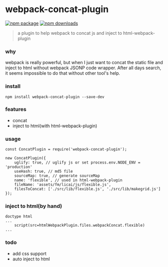# webpack-concat-plugin
[![npm package](https://img.shields.io/npm/v/webpack-concat-plugin.svg)](https://www.npmjs.org/package/webpack-concat-plugin)
[![npm downloads](http://img.shields.io/npm/dm/webpack-concat-plugin.svg)](https://www.npmjs.org/package/webpack-concat-plugin)
> a plugin to help webpack to concat js and inject to html-webpack-plugin
### why
webpack is really powerful, but when I just want to concat the static file and inject to html without webpack JSONP code wrapper. After all days search, it seems impossible to do that without other tool's help.

### install
```
npm install webpack-concat-plugin --save-dev
```

### features
* concat
* inject to html(with html-webpack-plugin)

### usage
```
const ConcatPlugin = require('webpack-concat-plugin');

new ConcatPlugin({
    uglify: true, // uglify js or set process.env.NODE_ENV = 'production'
    useHash: true, // md5 file
    sourceMap: true, // generate sourceMap
    name: 'flexible', // used in html-webpack-plugin
    fileName: 'assets/fm/licai/js/flexible.js',
    filesToConcat: ['./src/lib/flexible.js', './src/lib/makegrid.js']
});

```
### inject to html(by hand)
```
doctype html
...
    script(src=htmlWebpackPlugin.files.webpackConcat.flexible)
...
```

### todo
* add css support
* auto inject to html
